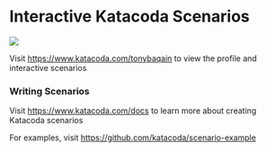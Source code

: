 # Interactive Katacoda Scenarios

[![](http://shields.katacoda.com/katacoda/tonybaqain/count.svg)](https://www.katacoda.com/tonybaqain "Get your profile on Katacoda.com")

Visit https://www.katacoda.com/tonybaqain to view the profile and interactive scenarios

### Writing Scenarios
Visit https://www.katacoda.com/docs to learn more about creating Katacoda scenarios

For examples, visit https://github.com/katacoda/scenario-example
